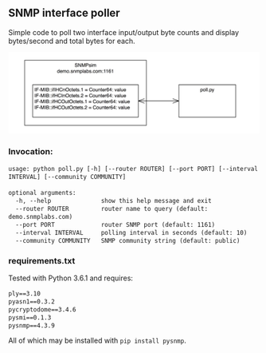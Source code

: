 ## SNMP interface poller
Simple code to poll two interface input/output byte counts and 
display bytes/second and total bytes for each.

![System Diagram](./doc/qrouter.jpg)

### Invocation:  

```
usage: python poll.py [-h] [--router ROUTER] [--port PORT] [--interval INTERVAL] [--community COMMUNITY]

optional arguments:
  -h, --help              show this help message and exit
  --router ROUTER         router name to query (default: demo.snmplabs.com)
  --port PORT             router SNMP port (default: 1161)
  --interval INTERVAL     polling interval in seconds (default: 10)
  --community COMMUNITY   SNMP community string (default: public)
```

### requirements.txt
Tested with Python 3.6.1 and requires:
```
ply==3.10
pyasn1==0.3.2
pycryptodome==3.4.6
pysmi==0.1.3
pysnmp==4.3.9
```
All of which may be installed with ```pip install pysnmp```.
